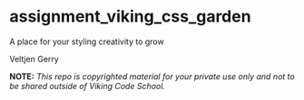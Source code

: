assignment_viking_css_garden
============================

A place for your styling creativity to grow

Veltjen Gerry

**NOTE:** *This repo is copyrighted material for your private use only and not to be shared outside of Viking Code School.*
